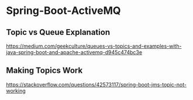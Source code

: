 # Spring-Boot-ActiveMQ
## Topic vs Queue Explanation
https://medium.com/geekculture/queues-vs-topics-and-examples-with-java-spring-boot-and-apache-activemq-d945c474bc3e

## Making Topics Work
https://stackoverflow.com/questions/42573117/spring-boot-jms-topic-not-working
